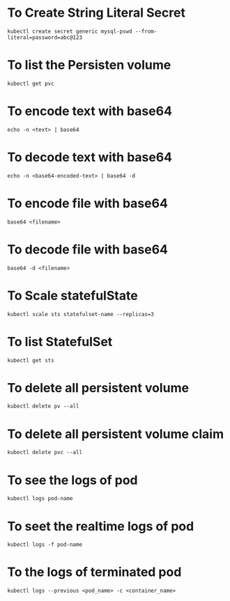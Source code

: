 # To Create String Literal Secret
`kubectl create secret generic mysql-pswd --from-literal=password=abc@123`

# To list the Persisten volume
`kubectl get pvc`


# To encode text with base64
`echo -n <text> | base64`

# To decode text with base64
`echo -n <base64-encoded-text> | base64 -d`


# To encode file with base64
`base64 <filename>`

# To decode file with base64
`base64 -d <filename>`

# To Scale statefulState
`kubectl scale sts statefulset-name --replicas=3`

# To list StatefulSet
`kubectl get sts`

# To delete all persistent volume
`kubectl delete pv --all`

# To delete all persistent volume claim
`kubectl delete pvc --all`

# To see the logs of pod
`kubectl logs pod-name`

# To seet the realtime logs of pod
`kubectl logs -f pod-name`

# To the logs of terminated pod
`kubectl logs --previous <pod_name> -c <container_name>`